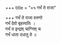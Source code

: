 +++
title = "०५ गर्भं ते राजा"

+++
गर्भं ते राजा वरुणो  
गर्भं देवो बृहस्पतिः ।  
गर्भं त इन्द्रश् चाग्निश् च  
गर्भं धाता दधातु ते ॥